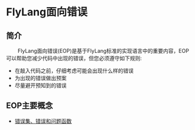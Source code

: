 # FlyLang面向错误
## 简介
&nbsp;&nbsp;&nbsp;&nbsp;&nbsp;&nbsp;&nbsp;&nbsp;FlyLang面向错误(EOP)是基于FlyLang标准的实现语言中的重要内容，EOP可以帮助您减少代码中出现的错误，但您必须遵守如下规则:

- 在敲入代码之前，仔细考虑可能会出现什么样的错误
- 为出现的错误做出预案
- 尽量避开预知到的错误
## EOP主要概念
- [错误集、错误和问题函数](../2.1基础/2.1.4FlyLang错误集、错误和问题函数.md)
